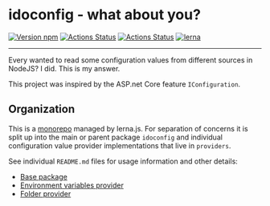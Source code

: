# idoconfig - what about you?

[![Version npm](https://img.shields.io/npm/v/@idoconfig/base.svg)](https://www.npmjs.com/package/@idoconfig/base)
[![Actions Status](https://github.com/MerifondNewMarkets/idoconfig/workflows/Build/badge.svg)](https://github.com/MerifondNewMarkets/idoconfig/actions)
[![Actions Status](https://github.com/MerifondNewMarkets/idoconfig/workflows/Tests/badge.svg)](https://github.com/MerifondNewMarkets/idoconfig/actions)
[![lerna](https://img.shields.io/badge/maintained%20with-lerna-cc00ff.svg)](https://lerna.js.org/)

---

Every wanted to read some configuration values from different sources in NodeJS? I did. This is my answer.

This project was inspired by the ASP.net Core feature `IConfiguration`.

## Organization

This is a [monorepo](https://en.wikipedia.org/wiki/Monorepo) managed by lerna.js. For separation of concerns it is split up into the main or parent package `idoconfig` and individual configuration value provider implementations that live in `providers`.

See individual `README.md` files for usage information and other details:

* [Base package](idoconfig/README.md)
* [Environment variables provider](providers/envvar/README.md)
* [Folder provider](providers/folder/README.md)

